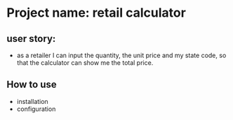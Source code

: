 # Project name: retail calculator
## user story: 
- as a retailer I can input the quantity, the unit price and my state code, so that the calculator can show me the total price.
## How to use
- installation
- configuration
